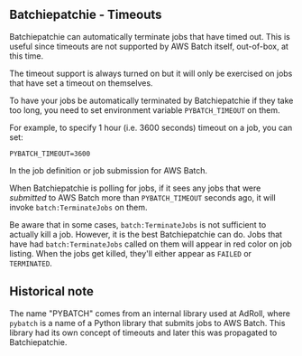 Batchiepatchie - Timeouts
-------------------------

Batchiepatchie can automatically terminate jobs that have timed out. This is
useful since timeouts are not supported by AWS Batch itself, out-of-box, at
this time.

The timeout support is always turned on but it will only be exercised on jobs
that have set a timeout on themselves.

To have your jobs be automatically terminated by Batchiepatchie if they take
too long, you need to set environment variable `PYBATCH_TIMEOUT` on them.

For example, to specify 1 hour (i.e. 3600 seconds) timeout on a job, you can set:

    PYBATCH_TIMEOUT=3600

In the job definition or job submission for AWS Batch.

When Batchiepatchie is polling for jobs, if it sees any jobs that were
_submitted_ to AWS Batch more than `PYBATCH_TIMEOUT` seconds ago, it will
invoke `batch:TerminateJobs` on them.

Be aware that in some cases, `batch:TerminateJobs` is not sufficient to
actually kill a job. However, it is the best Batchiepatchie can do. Jobs that
have had `batch:TerminateJobs` called on them will appear in red color on job
listing. When the jobs get killed, they'll either appear as `FAILED` or
`TERMINATED`.

Historical note
---------------

The name "PYBATCH" comes from an internal library used at AdRoll, where
`pybatch` is a name of a Python library that submits jobs to AWS Batch. This
library had its own concept of timeouts and later this was propagated to
Batchiepatchie.
